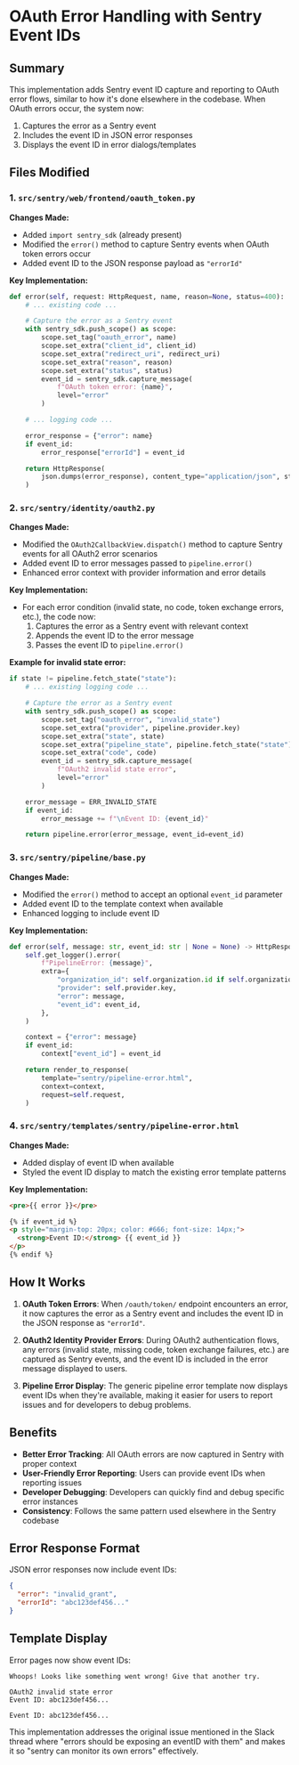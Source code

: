 # OAuth Error Handling with Sentry Event IDs

## Summary

This implementation adds Sentry event ID capture and reporting to OAuth error flows, similar to how it's done elsewhere in the codebase. When OAuth errors occur, the system now:

1. Captures the error as a Sentry event
2. Includes the event ID in JSON error responses
3. Displays the event ID in error dialogs/templates

## Files Modified

### 1. `src/sentry/web/frontend/oauth_token.py`

**Changes Made:**
- Added `import sentry_sdk` (already present)
- Modified the `error()` method to capture Sentry events when OAuth token errors occur
- Added event ID to the JSON response payload as `"errorId"`

**Key Implementation:**
```python
def error(self, request: HttpRequest, name, reason=None, status=400):
    # ... existing code ...

    # Capture the error as a Sentry event
    with sentry_sdk.push_scope() as scope:
        scope.set_tag("oauth_error", name)
        scope.set_extra("client_id", client_id)
        scope.set_extra("redirect_uri", redirect_uri)
        scope.set_extra("reason", reason)
        scope.set_extra("status", status)
        event_id = sentry_sdk.capture_message(
            f"OAuth token error: {name}",
            level="error"
        )

    # ... logging code ...

    error_response = {"error": name}
    if event_id:
        error_response["errorId"] = event_id

    return HttpResponse(
        json.dumps(error_response), content_type="application/json", status=status
    )
```

### 2. `src/sentry/identity/oauth2.py`

**Changes Made:**
- Modified the `OAuth2CallbackView.dispatch()` method to capture Sentry events for all OAuth2 error scenarios
- Added event ID to error messages passed to `pipeline.error()`
- Enhanced error context with provider information and error details

**Key Implementation:**
- For each error condition (invalid state, no code, token exchange errors, etc.), the code now:
  1. Captures the error as a Sentry event with relevant context
  2. Appends the event ID to the error message
  3. Passes the event ID to `pipeline.error()`

**Example for invalid state error:**
```python
if state != pipeline.fetch_state("state"):
    # ... existing logging code ...

    # Capture the error as a Sentry event
    with sentry_sdk.push_scope() as scope:
        scope.set_tag("oauth_error", "invalid_state")
        scope.set_extra("provider", pipeline.provider.key)
        scope.set_extra("state", state)
        scope.set_extra("pipeline_state", pipeline.fetch_state("state"))
        scope.set_extra("code", code)
        event_id = sentry_sdk.capture_message(
            f"OAuth2 invalid state error",
            level="error"
        )

    error_message = ERR_INVALID_STATE
    if event_id:
        error_message += f"\nEvent ID: {event_id}"

    return pipeline.error(error_message, event_id=event_id)
```

### 3. `src/sentry/pipeline/base.py`

**Changes Made:**
- Modified the `error()` method to accept an optional `event_id` parameter
- Added event ID to the template context when available
- Enhanced logging to include event ID

**Key Implementation:**
```python
def error(self, message: str, event_id: str | None = None) -> HttpResponseBase:
    self.get_logger().error(
        f"PipelineError: {message}",
        extra={
            "organization_id": self.organization.id if self.organization else None,
            "provider": self.provider.key,
            "error": message,
            "event_id": event_id,
        },
    )

    context = {"error": message}
    if event_id:
        context["event_id"] = event_id

    return render_to_response(
        template="sentry/pipeline-error.html",
        context=context,
        request=self.request,
    )
```

### 4. `src/sentry/templates/sentry/pipeline-error.html`

**Changes Made:**
- Added display of event ID when available
- Styled the event ID display to match the existing error template patterns

**Key Implementation:**
```html
<pre>{{ error }}</pre>

{% if event_id %}
<p style="margin-top: 20px; color: #666; font-size: 14px;">
  <strong>Event ID:</strong> {{ event_id }}
</p>
{% endif %}
```

## How It Works

1. **OAuth Token Errors**: When `/oauth/token/` endpoint encounters an error, it now captures the error as a Sentry event and includes the event ID in the JSON response as `"errorId"`.

2. **OAuth2 Identity Provider Errors**: During OAuth2 authentication flows, any errors (invalid state, missing code, token exchange failures, etc.) are captured as Sentry events, and the event ID is included in the error message displayed to users.

3. **Pipeline Error Display**: The generic pipeline error template now displays event IDs when they're available, making it easier for users to report issues and for developers to debug problems.

## Benefits

- **Better Error Tracking**: All OAuth errors are now captured in Sentry with proper context
- **User-Friendly Error Reporting**: Users can provide event IDs when reporting issues
- **Developer Debugging**: Developers can quickly find and debug specific error instances
- **Consistency**: Follows the same pattern used elsewhere in the Sentry codebase

## Error Response Format

JSON error responses now include event IDs:

```json
{
  "error": "invalid_grant",
  "errorId": "abc123def456..."
}
```

## Template Display

Error pages now show event IDs:

```
Whoops! Looks like something went wrong! Give that another try.

OAuth2 invalid state error
Event ID: abc123def456...

Event ID: abc123def456...
```

This implementation addresses the original issue mentioned in the Slack thread where "errors should be exposing an eventID with them" and makes it so "sentry can monitor its own errors" effectively.
